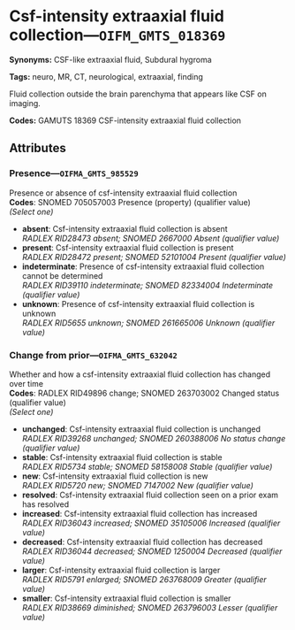 # Csf-intensity extraaxial fluid collection—`OIFM_GMTS_018369`

**Synonyms:** CSF-like extraaxial fluid, Subdural hygroma

**Tags:** neuro, MR, CT, neurological, extraaxial, finding

Fluid collection outside the brain parenchyma that appears like CSF on imaging.

**Codes:** GAMUTS 18369 CSF-intensity extraaxial fluid collection

## Attributes

### Presence—`OIFMA_GMTS_985529`

Presence or absence of csf-intensity extraaxial fluid collection  
**Codes**: SNOMED 705057003 Presence (property) (qualifier value)  
*(Select one)*

- **absent**: Csf-intensity extraaxial fluid collection is absent  
_RADLEX RID28473 absent; SNOMED 2667000 Absent (qualifier value)_
- **present**: Csf-intensity extraaxial fluid collection is present  
_RADLEX RID28472 present; SNOMED 52101004 Present (qualifier value)_
- **indeterminate**: Presence of csf-intensity extraaxial fluid collection cannot be determined  
_RADLEX RID39110 indeterminate; SNOMED 82334004 Indeterminate (qualifier value)_
- **unknown**: Presence of csf-intensity extraaxial fluid collection is unknown  
_RADLEX RID5655 unknown; SNOMED 261665006 Unknown (qualifier value)_

### Change from prior—`OIFMA_GMTS_632042`

Whether and how a csf-intensity extraaxial fluid collection has changed over time  
**Codes**: RADLEX RID49896 change; SNOMED 263703002 Changed status (qualifier value)  
*(Select one)*

- **unchanged**: Csf-intensity extraaxial fluid collection is unchanged  
_RADLEX RID39268 unchanged; SNOMED 260388006 No status change (qualifier value)_
- **stable**: Csf-intensity extraaxial fluid collection is stable  
_RADLEX RID5734 stable; SNOMED 58158008 Stable (qualifier value)_
- **new**: Csf-intensity extraaxial fluid collection is new  
_RADLEX RID5720 new; SNOMED 7147002 New (qualifier value)_
- **resolved**: Csf-intensity extraaxial fluid collection seen on a prior exam has resolved  
- **increased**: Csf-intensity extraaxial fluid collection has increased  
_RADLEX RID36043 increased; SNOMED 35105006 Increased (qualifier value)_
- **decreased**: Csf-intensity extraaxial fluid collection has decreased  
_RADLEX RID36044 decreased; SNOMED 1250004 Decreased (qualifier value)_
- **larger**: Csf-intensity extraaxial fluid collection is larger  
_RADLEX RID5791 enlarged; SNOMED 263768009 Greater (qualifier value)_
- **smaller**: Csf-intensity extraaxial fluid collection is smaller  
_RADLEX RID38669 diminished; SNOMED 263796003 Lesser (qualifier value)_